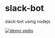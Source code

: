 # slack-bot
slack-bot using nodejs

[![demo vedio]([demo](https://drive.google.com/file/d/1lYTsMgavZNvjz5lSs_Zmpgr1OVNOy1Rr/view?usp=sharing)https://drive.google.com/file/d/1lYTsMgavZNvjz5lSs_Zmpgr1OVNOy1Rr/view?usp=sharing)](https://drive.google.com/file/d/1lYTsMgavZNvjz5lSs_Zmpgr1OVNOy1Rr/view?usp=sharing)
